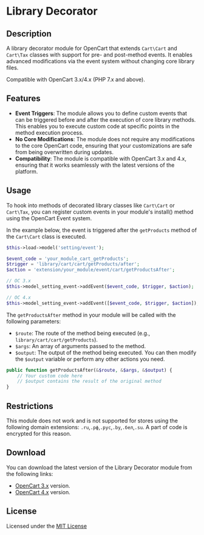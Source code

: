 # Library Decorator

## Description
A library decorator module for OpenCart that extends `Cart\Cart` and `Cart\Tax` classes with support for pre- and post-method events. It enables advanced modifications via the event system without changing core library files.

Compatible with OpenCart 3.x/4.x (PHP 7.x and above).

## Features
- **Event Triggers**: The module allows you to define custom events that can be triggered before and after the execution of core library methods. This enables you to execute custom code at specific points in the method execution process.
- **No Core Modifications**: The module does not require any modifications to the core OpenCart code, ensuring that your customizations are safe from being overwritten during updates.
- **Compatibility**: The module is compatible with OpenCart 3.x and 4.x, ensuring that it works seamlessly with the latest versions of the platform.

## Usage
To hook into methods of decorated library classes like `Cart\Cart` or `Cart\Tax`, you can register custom events in your module's install() method using the OpenCart Event system.

In the example below, the event is triggered after the `getProducts` method of the `Cart\Cart` class is executed.

```php
$this->load->model('setting/event');

$event_code = 'your_module_cart_getProducts';
$trigger = 'library/cart/cart/getProducts/after';
$action = 'extension/your_module/event/cart/getProductsAfter';

// OC 3.x
$this->model_setting_event->addEvent($event_code, $trigger, $action);

// OC 4.x
$this->model_setting_event->addEvent([$event_code, $trigger, $action]);
```

The `getProductsAfter` method in your module will be called with the following parameters:
- `$route`: The route of the method being executed (e.g., `library/cart/cart/getProducts`).
- `$args`: An array of arguments passed to the method.
- `$output`: The output of the method being executed.
You can then modify the `$output` variable or perform any other actions you need.

```php
public function getProductsAfter(&$route, &$args, &$output) {
    // Your custom code here
    // $output contains the result of the original method
}

```

## Restrictions
This module does not work and is not supported for stores using the following domain extensions: `.ru`,`.рф`,`.рус`,`.by`,`.бел`,`.su`. A part of code is encrypted for this reason.

## Download
You can download the latest version of the Library Decorator module from the following links:
- [OpenCart 3.x](https://github.com/ocmod-space/ocmod-library-decorator/raw/refs/heads/main/module/zip/3/library_decorator.ocmod.zip) version.
- [OpenCart 4.x](https://github.com/ocmod-space/ocmod-library-decorator/raw/refs/heads/main/module/zip/4/library_decorator.ocmod.zip) version.

## License
Licensed under the [MIT License](../LICENSE.txt)
